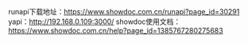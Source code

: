 runapi下载地址：https://www.showdoc.com.cn/runapi?page_id=30291
yapi：http://192.168.0.109:3000/
showdoc使用文档：https://www.showdoc.com.cn/help?page_id=1385767280275683